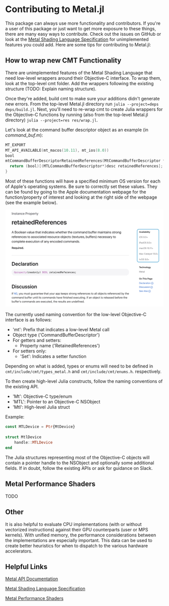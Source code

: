 
# Contributing to Metal.jl

This package can always use more functionality and contributors. If you're a user of this
package or just want to get more exposure to these things, there are many easy ways to
contribute. Check out the issues on GitHub or look at the [Metal Shading Language
Specification](https://developer.apple.com/metal/Metal-Shading-Language-Specification.pdf)
for unimplemented features you could add. Here are some tips for contributing to Metal.jl:

## How to wrap new CMT Functionality

There are unimplemented features of the Metal Shading Language that need low-level wrappers
around their Objective-C interface. To wrap them, look at the top-level cmt folder. Add the
wrappers following the existing structure (TODO: Explain naming structure).

Once they're added, build cmt to make sure your additions didn't generate new errors. From
the top-level Metal.jl directory run `julia --project=deps deps/build.jl`.
Next, you'll need to re-wrap cmt to create Julia wrappers for the Objective-C functions by
running (also from the top-level Metal.jl directory) `julia --project=res res/wrap.jl`.

Let's look at the command buffer descriptor object as an example (in _command\_buf.m_):

```objective-c
MT_EXPORT
MT_API_AVAILABLE(mt_macos(10.11), mt_ios(8.0))
bool
mtCommandBufferDescriptorRetainedReferences(MtCommandBufferDescriptor *desc) {
  return (bool)[(MTLCommandBufferDescriptor*)desc retainedReferences];
}
```

Most of these functions will have a specified minimum OS version for each of Apple's
operating systems. Be sure to correctly set these values. They can be found by going to
the Apple documentation webpage for the function/property of interest and looking at the
right side of the webpage (see the example below).

![Example Apple Documentation Webpage](assets/apple_doc_webpage_ex.png)

The currently used naming convention for the low-level Objective-C interface is as follows:
- 'mt': Prefix that indicates a low-level Metal call
- Object type ('CommandBufferDescriptor')
- For getters and setters:
    - Property name ('RetainedReferences')
- For setters only:
    - 'Set': Indicates a setter function

Depending on what is added, types or enums will need to be defined in
`cmt/include/cmt/types_metal.h` and `cmt/include/cmt/enums.h`.
respectively.

To then create high-level Julia constructs, follow the naming conventions of the existing
API.
- 'Mt': Objective-C type/enum
- 'MTL': Pointer to an Objective-C NSObject
- 'Mtl': High-level Julia struct

Example:

```julia
const MTLDevice = Ptr{MtDevice}

struct MtlDevice
    handle::MTLDevice
end
```
The Julia structures representing most of the Objective-C objects will contain a pointer
handle to the NSObject and optionally some additional fields. If in doubt, follow the
existing APIs or ask for guidance on Slack.

## Metal Performance Shaders

TODO


## Other

It is also helpful to evaluate CPU implementations (with or without vectorized
instructions) against their GPU counterparts (user or MPS kernels). With unified memory,
the performance considerations between the implementations are especially important. This
data can be used to create better heuristics for when to dispatch to the various hardware
accelerators.


## Helpful Links

[Metal API Documentation](https://developer.apple.com/documentation/metal?language=objc)

[Metal Shading Language Specification
](https://developer.apple.com/metal/Metal-Shading-Language-Specification.pdf)

[Metal Performance Shaders
](https://developer.apple.com/documentation/metalperformanceshaders?language=objc)
